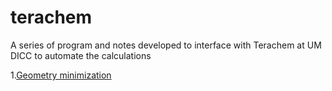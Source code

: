# terachem
A series of program and notes developed to interface with Terachem at UM DICC to automate the calculations

1.[Geometry minimization](energy_minimi.md)
